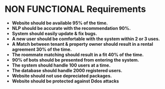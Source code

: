 # NON FUNCTIONAL Requirements

- **Website should be available 95% of the time.**
- **NLP should be accurate with the recommendation 90%.**
- **System should easily update & fix bugs.**
- **A new user should be comfortable with the system within 2 or 3 uses.**
- **A Match between tenant & property owner should result in a rental agreement 30% of the time.**
- **The roommate matching should result in a fit 40% of the time.**
- **90% of  bots should be presented from entering the system.**
- **The system should handle 100 users at a time.**
- **The database should handle 2000 registered users.**
- **Website should not use depreciated packages.**
- **Website should be protected against Ddos attacks**